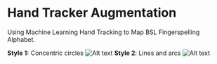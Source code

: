 # Hand Tracker Augmentation

Using Machine Learning Hand Tracking to Map BSL Fingerspelling Alphabet.

**Style 1:** Concentric circles
![Alt text](Assets/GITHUB__01.jpg)
**Style 2**: Lines and arcs
![Alt text](Assets/GITHUB__02.jpg)